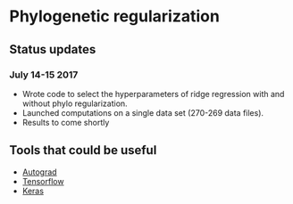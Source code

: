 # Phylogenetic regularization

## Status updates

### July 14-15 2017

* Wrote code to select the hyperparameters of ridge regression with and without phylo regularization.
* Launched computations on a single data set (270-269 data files).
* Results to come shortly



## Tools that could be useful

* [Autograd](https://github.com/HIPS/autograd)
* [Tensorflow](https://www.tensorflow.org/)
* [Keras](https://keras.io/)
